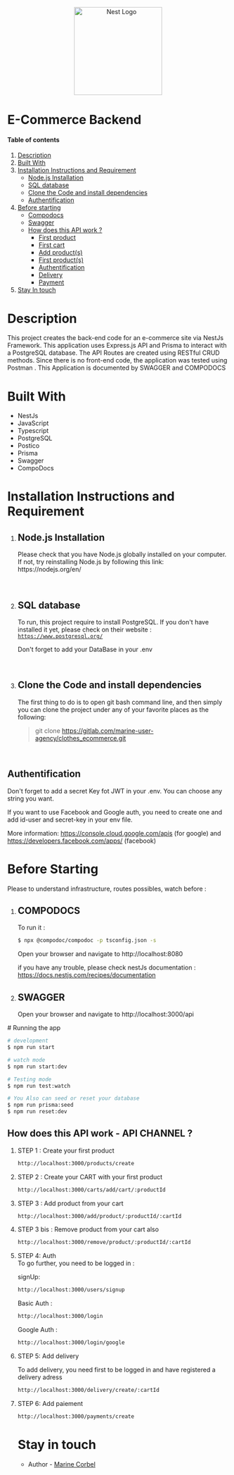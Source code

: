 
<p align="center">
  <a href="http://nestjs.com/" target="blank"><img src="https://nestjs.com/img/logo-small.svg" width="200" alt="Nest Logo" /></a>

<h1>E-Commerce Backend </h1>

#### Table of contents

1. [Description](#description)
2. [Built With](#built)
3. [Installation Instructions and Requirement](#require)
   - [Node.js Installation](#node)
   - [SQL database](#sql)
   - [Clone the Code and install dependencies](#clone)
   - [Authentification](#auth)
4. [Before starting](#start)
   - [Compodocs](#compodocs)
   - [Swagger](#swagger)
   - [How does this API work ? ](#channel)
     - [First product](#product)
     - [First cart](#cart)
     - [Add product(s)](#ddProduct)
     - [First product(s)](#remove)
     - [Authentification](#signup)
     - [Delivery](#delivery)
     - [Payment](#payment)
5. [Stay In touch](#contact)

<a name="description"></a>

# Description

<p>
This project creates the back-end code for an e-commerce site via NestJs Framework. This application uses Express.js API and Prisma  to interact with a PostgreSQL database. The API Routes are created using RESTful CRUD methods. Since there is no front-end code, the application was tested using Postman . This Application is documented by SWAGGER and COMPODOCS

</p>

<a name="built"></a>

# Built With

<ul>
<li>NestJs</li>
<li>JavaScript</li>
<li>Typescript</li>
<li>PostgreSQL</li>
<li>Postico</li>
<li>Prisma</li>
<li>Swagger</li>
<li>CompoDocs</li>

</ul>

<a name="require"></a>

# Installation Instructions and Requirement

<ol>
<li>

## Node.js Installation

<a name="node"></a>

<p>Please check that you have Node.js globally installed on your computer. 
 If not, try reinstalling Node.js by following this link: https://nodejs.org/en/
</p></li>
<br />

<li>

## SQL database

<a name="sql"></a>

<p>

To run, this project require to install PostgreSQL. If you don't have installed it yet, please check on their website : <code>https://www.postgresql.org/</code>

Don't forget to add your DataBase in your .env



</p></li>
<br />

<li>

## Clone the Code and install dependencies

<a name="clone"></a>

<p> The first thing to do is to open git bash command line, and then simply you can clone the project under any of your favorite places as the following:

> git clone https://gitlab.com/marine-user-agency/clothes_ecommerce.git</p></li>

</p>

</ol>
<br />

## Authentification

<a name="auth"></a>

Don't forget to add a secret Key fot JWT in your .env. You can choose any string you want.

If you want to use Facebook and Google auth, you need to create one and add id-user and secret-key in your env file.

More information: https://console.cloud.google.com/apis (for google) and https://developers.facebook.com/apps/ (facebook)

# Before Starting

<a name="start"></a>

<p>Please to understand infrastructure, routes possibles, watch before :</p>

<ol><li>

## COMPODOCS

<a name="compodocs"></a>

<p>
<underline>To run it :</underline>

```bash
$ npx @compodoc/compodoc -p tsconfig.json -s
```

Open your browser and navigate to http://localhost:8080

if you have any trouble, please check nestJs documentation :
https://docs.nestjs.com/recipes/documentation</p>

</li>

 <li>

## SWAGGER

<a name="swagger"></a>

Open your browser and navigate to http://localhost:3000/api

</p></li></ol>
# Running the app

```bash
# development
$ npm run start

# watch mode
$ npm run start:dev

# Testing mode
$ npm run test:watch

# You Also can seed or reset your database 
$ npm run prisma:seed
$ npm run reset:dev
```

## How does this API work - API CHANNEL ?

<a name="channel"></a>

<ol><li>STEP 1 : Create your first product </li>

<a name="product"></a>

```bash
http://localhost:3000/products/create
```

<li>STEP 2 : Create your CART with your first product</li>

<a name="cart"></a>

```bash
http://localhost:3000/carts/add/cart/:productId
```

<li>STEP 3 : Add product from your cart</li>
<a name="addProduct"></a>

```bash
http://localhost:3000/add/product/:productId/:cartId
```

<li>STEP 3 bis : Remove product from your cart also </li>
<a name="remove"></a>

```bash
http://localhost:3000/remove/product/:productId/:cartId
```

<li>STEP 4: Auth </li>
<a name="signup"></a>
To go further, you need to be logged in :

signUp:

```bash
http://localhost:3000/users/signup
```

Basic Auth :

```bash
http://localhost:3000/login
```

Google Auth :

```bash
http://localhost:3000/login/google
```

<li>STEP 5: Add delivery</li>

<a name="delivery"></a>

To add delivery, you need first to be logged in and have registered a delivery adress

```bash
http://localhost:3000/delivery/create/:cartId
```

<li>STEP 6: Add paiement</li>

<a name="payment"></a>

```bash
http://localhost:3000/payments/create
```

# Stay in touch

<a name="contact"></a>

- Author - [Marine Corbel](https://fr.linkedin.com/in/marinecorbel)

